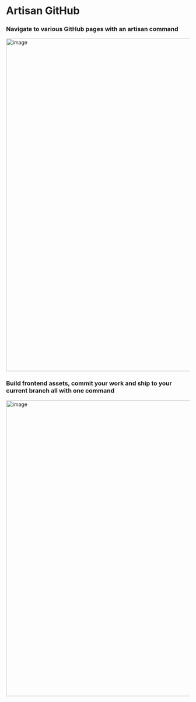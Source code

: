 # Artisan GitHub

### Navigate to various GitHub pages with an artisan command

<img width="910" alt="image" src="https://user-images.githubusercontent.com/16354740/191889626-b9b0564d-0845-4331-b29c-b23fab169584.png">


### Build frontend assets, commit your work and ship to your current branch all with one command

<img width="809" alt="image" src="https://user-images.githubusercontent.com/16354740/191889536-3d10362d-5d74-4308-9a08-a465e4967256.png">
